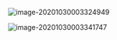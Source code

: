 ![image-20201030003324949](C:\Users\Peter.W\AppData\Roaming\Typora\typora-user-images\image-20201030003324949.png)

![image-20201030003341747](C:\Users\Peter.W\AppData\Roaming\Typora\typora-user-images\image-20201030003341747.png)